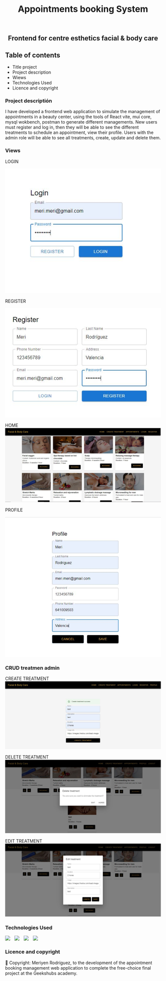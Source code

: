 <h1 align="center">Appointments booking System</h1>​
​
<h2 align="center">Frontend for centre esthetics facial & body care</h2>

## Table of contents

- Title project
- Project description
- Wiews
- Technologies Used
- Licence and copyright

### Project descriptión

I have developed a frontend web application to simulate the management of appointments in a beauty center, using the tools of React vite, mui core, mysql wokbench, postman to generate different managements. New users must register and log in, then they will be able to see the different treatments to schedule an appointment, view their profile. Users with the admin role will be able to see all treatments, create, update and delete them.

### Views

LOGIN

![Login](./src/Imag/Login.JPG)

REGISTER

![Register](./src/Imag/Register.JPG)

HOME
![Home](./src/Imag/Home.JPG)

PROFILE

![Profile](./src/Imag/Profile.JPG)

### CRUD treatmen admin

CREATE TREATMENT
![Create Treatment](./src/Imag/create_Treatment.JPG)

DELETE TREATMENT
![Delete](./src/Imag/delete_Treatment.JPG)

EDIT TREATMENT
![Edit](./src/Imag/edit_Treatment.JPG)

### Technologies Used

<div> 
<img src="https://miro.medium.com/v2/resize:fit:1400/1*cpCZrcGIQ6HCGwdrdh5APw.png" width="300" style="margin-right: 10px">
<img src="https://encrypted-tbn0.gstatic.com/images?q=tbn:ANd9GcS0sdmFxHeB1PGvBW8YMv4vpcsBiP3DX5a5Qw&usqp=CAU" width="100" style="margin-right: 10px" />
<img src="https://encrypted-tbn0.gstatic.com/images?q=tbn:ANd9GcQ2B_t9EpKeMTW2myKHQoa7C1_qZl6u7TxznANV9GPMc57G_4UXWh_3cC5dpRsERm9uM8o&usqp=CAU" width="150" style="margin-right: 10px" />
<img src="https://ambartlab.com.ar/wp-content/uploads/guia-completa-para-crear-consultas-en-mysql-paso-a-paso.png" width="150"/>
</div>

### Licence and copyright

📝 Copyright: Meriyen Rodríguez, to the development of the appointment booking management web application to complete the free-choice final project at the Geekshubs academy.
